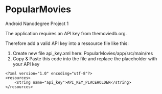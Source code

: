 # PopularMovies
Android Nanodegree Project 1

The application requires an API key from themoviedb.org.

Therefore add a valid API key into a ressource file like this:

1. Create new file api_key.xml here: PopularMovies/app/src/main/res
2. Copy & Paste this code into the file and replace the placeholder with your API key
```
<?xml version="1.0" encoding="utf-8"?>
<resources>
    <string name="api_key">API_KEY_PLACEHOLDER</string>
</resources>
```
